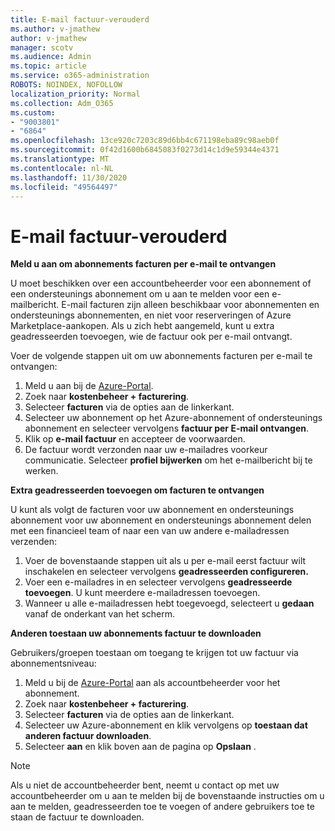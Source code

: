 ```yaml
---
title: E-mail factuur-verouderd
ms.author: v-jmathew
author: v-jmathew
manager: scotv
ms.audience: Admin
ms.topic: article
ms.service: o365-administration
ROBOTS: NOINDEX, NOFOLLOW
localization_priority: Normal
ms.collection: Adm_O365
ms.custom:
- "9003801"
- "6864"
ms.openlocfilehash: 13ce920c7203c89d6bb4c671198eba89c98aeb0f
ms.sourcegitcommit: 0f42d1600b6845083f0273d14c1d9e59344e4371
ms.translationtype: MT
ms.contentlocale: nl-NL
ms.lasthandoff: 11/30/2020
ms.locfileid: "49564497"
---
```

# <a name="e-mail-invoice---legacy"></a>E-mail factuur-verouderd

**Meld u aan om abonnements facturen per e-mail te ontvangen**

U moet beschikken over een accountbeheerder voor een abonnement of een ondersteunings abonnement om u aan te melden voor een e-mailbericht. E-mail facturen zijn alleen beschikbaar voor abonnementen en ondersteunings abonnementen, en niet voor reserveringen of Azure Marketplace-aankopen. Als u zich hebt aangemeld, kunt u extra geadresseerden toevoegen, wie de factuur ook per e-mail ontvangt.

Voer de volgende stappen uit om uw abonnements facturen per e-mail te ontvangen:

1. Meld u aan bij de [Azure-Portal](https://portal.azure.com/).
2. Zoek naar **kostenbeheer + facturering**.
3. Selecteer **facturen** via de opties aan de linkerkant.
4. Selecteer uw abonnement op het Azure-abonnement of ondersteunings abonnement en selecteer vervolgens **factuur per E-mail ontvangen**.
5. Klik op **e-mail factuur** en accepteer de voorwaarden.
6. De factuur wordt verzonden naar uw e-mailadres voorkeur communicatie. Selecteer **profiel bijwerken** om het e-mailbericht bij te werken.

**Extra geadresseerden toevoegen om facturen te ontvangen**

U kunt als volgt de facturen voor uw abonnement en ondersteunings abonnement voor uw abonnement en ondersteunings abonnement delen met een financieel team of naar een van uw andere e-mailadressen verzenden:

1. Voer de bovenstaande stappen uit als u per e-mail eerst factuur wilt inschakelen en selecteer vervolgens **geadresseerden configureren.**
2. Voer een e-mailadres in en selecteer vervolgens **geadresseerde toevoegen**. U kunt meerdere e-mailadressen toevoegen.
3. Wanneer u alle e-mailadressen hebt toegevoegd, selecteert u **gedaan** vanaf de onderkant van het scherm.

**Anderen toestaan uw abonnements factuur te downloaden**

Gebruikers/groepen toestaan om toegang te krijgen tot uw factuur via abonnementsniveau:

1. Meld u bij de [Azure-Portal](https://portal.azure.com/) aan als accountbeheerder voor het abonnement.
2. Zoek naar **kostenbeheer + facturering**.
3. Selecteer **facturen** via de opties aan de linkerkant.
4. Selecteer uw Azure-abonnement en klik vervolgens op **toestaan dat anderen factuur downloaden**.
5. Selecteer **aan** en klik boven aan de pagina op **Opslaan** .

> [!NOTE]
Als u niet de accountbeheerder bent, neemt u contact op met uw accountbeheerder om u aan te melden bij de bovenstaande instructies om u aan te melden, geadresseerden toe te voegen of andere gebruikers toe te staan de factuur te downloaden.
